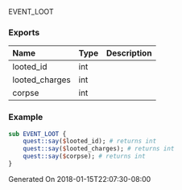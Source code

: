 EVENT_LOOT
### Exports
**Name**|**Type**|**Description**
:-----|:-----|:-----
looted_id|int|
looted_charges|int|
corpse|int|
### Example
```perl
sub EVENT_LOOT {
	quest::say($looted_id); # returns int
	quest::say($looted_charges); # returns int
	quest::say($corpse); # returns int
}
```

Generated On 2018-01-15T22:07:30-08:00